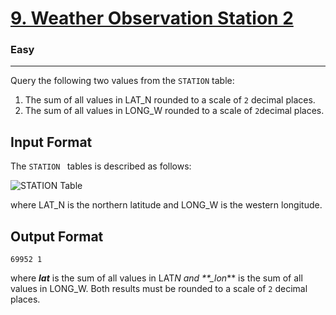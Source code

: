 <!-- Question Link -->

# [9. Weather Observation Station 2](https://www.hackerrank.com/challenges/weather-observation-station-2/)

<!-- Difficulty -->

### Easy

---

<!-- Description -->

Query the following two values from the `STATION` table:

1. The sum of all values in LAT_N rounded to a scale of `2` decimal places.
2. The sum of all values in LONG_W rounded to a scale of `2`decimal places.

<!-- Input Section -->

## Input Format

The `STATION ` tables is described as follows:<br>

![STATION Table](https://s3.amazonaws.com/hr-challenge-images/9336/1449345840-5f0a551030-Station.jpg)<br>

where LAT_N is the northern latitude and LONG_W is the western longitude.

<!-- Output Section -->

## Output Format

`69952 1`

where **_lat_** is the sum of all values in LAT*N and \*\*\_lon*\*\* is the sum of all values in LONG_W. Both results must be rounded to a scale of `2` decimal places.
